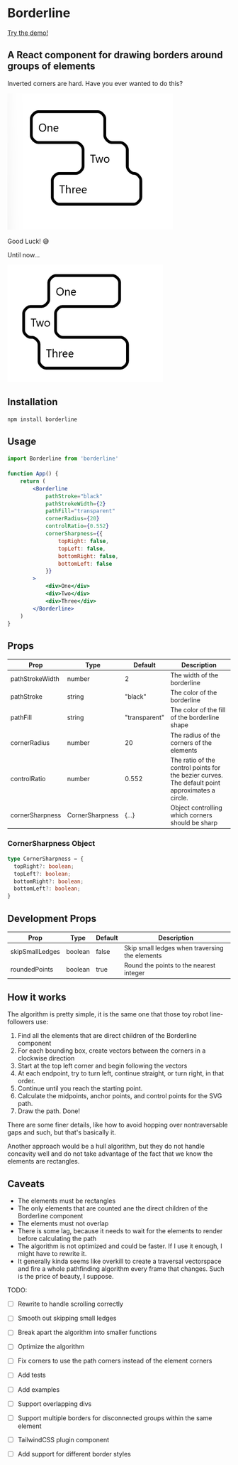 # Borderline

[Try the demo!](https://mootline.github.io/borderline/)

## A React component for drawing borders around groups of elements

Inverted corners are hard. Have you ever wanted to do this?

![Three uneven divs with a border around them](public/images/simple-three-divs.png)

Good Luck! 😅

Until now... 

![Three uneven divs with a border around them, animated gif](public/gifs/simple-three-divs.gif)

## Installation

```bash
npm install borderline
```

## Usage

```jsx
import Borderline from 'borderline'

function App() {
    return (
        <Borderline
            pathStroke="black"
            pathStrokeWidth={2}
            pathFill="transparent"
            cornerRadius={20}
            controlRatio={0.552}
            cornerSharpness={{
                topRight: false,
                topLeft: false,
                bottomRight: false,
                bottomLeft: false
            }}
        >
            <div>One</div>
            <div>Two</div>
            <div>Three</div>
        </Borderline>
    )
}
```

## Props

| Prop            | Type             | Default       | Description                                                                                     |
| --------------- | ---------------- | ------------- | ----------------------------------------------------------------------------------------------- |
| pathStrokeWidth | number          | 2             | The width of the borderline                                                                     |
| pathStroke      | string          | "black"       | The color of the borderline                                                                     |
| pathFill        | string          | "transparent" | The color of the fill of the borderline shape                                                   |
| cornerRadius    | number          | 20            | The radius of the corners of the elements                                                       |
| controlRatio    | number          | 0.552        | The ratio of the control points for the bezier curves. The default point approximates a circle. |
| cornerSharpness | CornerSharpness | {...}         | Object controlling which corners should be sharp                                                |

### CornerSharpness Object

```typescript
type CornerSharpness = {
  topRight?: boolean;
  topLeft?: boolean;
  bottomRight?: boolean;
  bottomLeft?: boolean;
}
```

## Development Props

| Prop            | Type    | Default | Description                                    |
| --------------- | ------- | ------- | ---------------------------------------------- |
| skipSmallLedges | boolean | false   | Skip small ledges when traversing the elements |
| roundedPoints   | boolean | true    | Round the points to the nearest integer        |

## How it works

The algorithm is pretty simple, it is the same one that those toy robot line-followers use:

1. Find all the elements that are direct children of the Borderline component
1. For each bounding box, create vectors between the corners in a clockwise direction
1. Start at the top left corner and begin following the vectors
1. At each endpoint, try to turn left, continue straight, or turn right, in that order.
1. Continue until you reach the starting point.
1. Calculate the midpoints, anchor points, and control points for the SVG path.
1. Draw the path. Done!

There are some finer details, like how to avoid hopping over nontraversable gaps and such, but that's basically it.

Another approach would be a hull algorithm, but they do not handle concavity well and do not take advantage of the fact that we know the elements are rectangles.

## Caveats

- The elements must be rectangles
- The only elements that are counted ane the direct children of the Borderline component
- The elements must not overlap
- There is some lag, because it needs to wait for the elements to render before calculating the path
- The algorithm is not optimized and could be faster. If I use it enough, I might have to rewrite it.
- It generally kinda seems like overkill to create a traversal vectorspace and fire a whole pathfinding algorithm every frame that changes. Such is the price of beauty, I suppose.

TODO:
- [ ] Rewrite to handle scrolling correctly
- [ ] Smooth out skipping small ledges
- [ ] Break apart the algorithm into smaller functions
- [ ] Optimize the algorithm
- [ ] Fix corners to use the path corners instead of the element corners
- [ ] Add tests
- [ ] Add examples
- [ ] Support overlapping divs
- [ ] Support multiple borders for disconnected groups within the same element
- [ ] TailwindCSS plugin component
- [ ] Add support for different border styles

